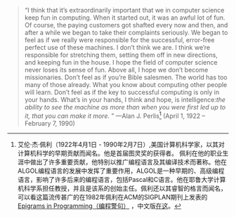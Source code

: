 > “I think that it’s extraordinarily important that we in computer science keep fun in computing. When it started out, it was an awful lot of fun. Of course, the paying customers got shafted every now and then, and after a while we began to take their complaints seriously. We began to feel as if we really were responsible for the successful, error-free perfect use of these machines. I don’t think we are. I think we’re responsible for stretching them, setting them off in new directions, and keeping fun in the house. I hope the field of computer science never loses its sense of fun. Above all, I hope we don’t become missionaries. Don’t feel as if you’re Bible salesmen. The world has too many of those already. What you know about computing other people will learn. Don’t feel as if the key to successful computing is only in your hands. What’s in your hands, I think and hope, is intelligence:*the ability to see the machine as more than when you were first led up to it, that you can make it more.* ”
—Alan J. Perlis[^1] (April 1, 1922 – February 7, 1990)

[^1]: 艾伦·杰·佩利（1922年4月1日 - 1990年2月7日）,美国计算机科学家，以其对计算机科学的早期贡献而闻名。他是首届图灵奖的获得者。
佩利在他的职业生涯中做出了许多重要贡献，他特别以推广编程语言及其编译技术而著称。他在ALGOL编程语言的发展中发挥了重要作用，ALGOL是一种早期的、高级编程语言，影响了许多后来的编程语言，包括Pascal和C语言。他在耶鲁大学计算机科学系担任教授，并且是该系的创始主任。佩利还以其睿智的格言而闻名，可以看这篇流传甚广的在1982年佩利在ACM的SIGPLAN期刊上发表的[Epigrams in Programming（编程警句）](https://www.cs.yale.edu/homes/perlis-alan/quotes.html) ，中文版[在这](https://epigrams-on-programming.readthedocs.io/zh-cn/latest/epigrams.html)。
